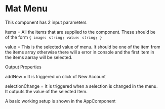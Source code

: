 # Mat Menu

This component has 2 input parameters

items = All the items that are supplied to the component. These should be of the form  `{
  image: string;
  value: string;
}`

value = This is the selected value of menu. It should be one of the item from the items array otherwise there will a error in console and the first item in the items aarray will be selected.

Output Properties

addNew = It is triggered on click of New Account

selectionChange = It is triggered when a selection is changed in the menu. It outputs the value of the selected Item.

A basic working setup is shown in the AppComponent

